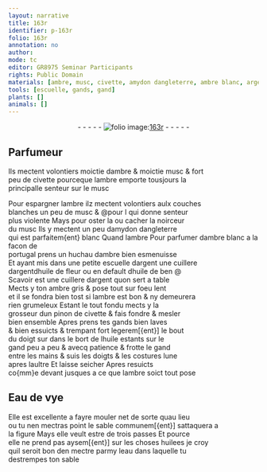 ```yaml
---
layout: narrative
title: 163r
identifier: p-163r
folio: 163r
annotation: no
author:
mode: tc
editor: GR8975 Seminar Participants
rights: Public Domain
materials: [ambre, musc, civette, amydon dangleterre, ambre blanc, argent, huile de fleur, huile de ben @, ambre gris, huile, Eau de vye, huilees, eau]
tools: [escuelle, gands, gand]
plants: []
animals: []
---
```


<div class="folio" align="center">- - - - - <a href="http://gallica.bnf.fr/ark:/12148/btv1b10500001g/f331.image" target="_blank"><img src="https://cu-mkp.github.io/2017-workshop-edition/assets/photo-icon.png" alt="folio image: " style="display:inline-block; margin-bottom:-3px;"/>163r</a> - - - - - </div>  
  

## <span class="pro">Parfumeur</span>

 
Ils mectent volontiers moictie d<span class="m">ambre</span> & moictie <span class="m">musc</span> & fort<br/> peu de <span class="m">civette</span> pourceque l<span class="m">ambre</span> emporte tousjours la<br/> principalle senteur sur le <span class="m">musc</span>
 
Pour espargner l<span class="m">ambre</span> ilz mectent volontiers aulx couches<br/> blanches un peu de <span class="m">musc</span> & @<span class="del">pour l</span> qui donne senteur<br/> plus violente Mays pour oster <span class="del">la</span> ou cacher la noirceur<br/> du <span class="m">musc</span> Ils y mectent un peu d<span class="m">amydon d<span class="pl">angleterre</span></span><br/> qui est parfaitem{ent} blanc
 <span class="del">Quand l<span class="m">ambre</span></span> 
Pour parfumer d<span class="m">ambre blanc</span> a la facon de<br/> <span class="pl">portugal</span> prens un huchau d<span class="m">ambre</span> bien esmenuisse<br/> Et ayant mis dans une petite <span class="tl">escuelle</span> d<span class="m">argent</span> une cuillere<br/> <span class="del">d<span class="m">argent</span></span>d<span class="m">huile de fleur</span> ou en default d<span class="m">huile de ben @</span><br/> Scavoir est une cuillere d<span class="m">argent</span> quon sert a table<br/> Mects y ton <span class="m">ambre gris</span> & pose tout sur foeu lent<br/> et il se fondra bien tost si l<span class="m">ambre</span> est bon & ny demeurera<br/> rien grumeleux Estant le tout fondu mects y la<br/> grosseur dun pinon de <span class="m">civette</span> & fais fondre & mesler<br/> bien ensemble Apres prens tes <span class="tl">gands</span> bien laves<br/> & bien essuicts & trempant fort legerem[{ent}] le bout<br/> du doigt <span class="del">sur</span> dans le bort de l<span class="m">huile</span> estants sur le<br/> <span class="tl">gand</span> peu a peu & avecq patience & frotte le <span class="tl">gand</span><br/> entre les mains & suis les doigts & les costures lune<br/> apres laultre Et laisse seicher Apres resuicts<br/> co{mm}e devant jusques a ce que l<span class="m">ambre</span> soict tout pose
 
 
  

## <span class="m">Eau de vye</span>

 
Elle est excellente a fayre mouler net de sorte quau lieu<br/> ou tu nen mectras point le sable communem[{ent}] sattaquera a<br/> la figure Mays elle veult estre de trois passes Et pource<br/> elle ne prend pas aysem[{ent}] sur les choses <span class="m">huilees</span> je croy<br/> quil seroit bon den mectre parmy l<span class="m">eau</span> dans laquelle tu<br/> destrempes ton sable
 
